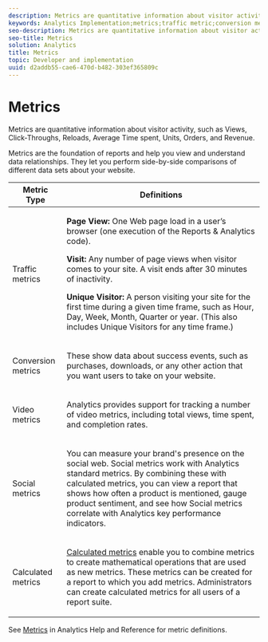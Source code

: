 ```yaml
---
description: Metrics are quantitative information about visitor activity, such as Views, Click-Throughs, Reloads, Average Time spent, Units, Orders, and Revenue.
keywords: Analytics Implementation;metrics;traffic metric;conversion metric;video metric;social metric;calculated metric;page view;visit;unique visitor
seo-description: Metrics are quantitative information about visitor activity, such as Views, Click-Throughs, Reloads, Average Time spent, Units, Orders, and Revenue.
seo-title: Metrics
solution: Analytics
title: Metrics
topic: Developer and implementation
uuid: d2addb55-cae6-470d-b482-303ef365809c
---
```


# Metrics

Metrics are quantitative information about visitor activity, such as Views, Click-Throughs, Reloads, Average Time spent, Units, Orders, and Revenue.

Metrics are the foundation of reports and help you view and understand data relationships. They let you perform side-by-side comparisons of different data sets about your website. 

<table id="table_2FA18126829241DE897CFCE9BAE9F4AD"> 
 <thead> 
  <tr> 
   <th colname="col1" class="entry"> Metric Type </th> 
   <th colname="col2" class="entry"> Definitions </th> 
  </tr> 
 </thead>
 <tbody> 
  <tr> 
   <td colname="col1"> <p>Traffic metrics </p> </td> 
   <td colname="col2"> <p> <b>Page View:</b> One Web page load in a user’s browser (one execution of the Reports &amp; Analytics code). </p> <p> <b>Visit:</b> Any number of page views when visitor comes to your site. A visit ends after 30 minutes of inactivity. </p> <p> <b>Unique Visitor:</b> A person visiting your site for the first time during a given time frame, such as Hour, Day, Week, Month, Quarter or year. (This also includes Unique Visitors for any time frame.) </p> </td> 
  </tr> 
  <tr> 
   <td colname="col1"> <p>Conversion metrics </p> </td> 
   <td colname="col2"> <p> These show data about success events, such as purchases, downloads, or any other action that you want users to take on your website. </p> </td> 
  </tr> 
  <tr> 
   <td colname="col1"> <p>Video metrics </p> </td> 
   <td colname="col2"> <p>Analytics provides support for tracking a number of video metrics, including total views, time spent, and completion rates. </p> </td> 
  </tr> 
  <tr> 
   <td colname="col1"> <p>Social metrics </p> </td> 
   <td colname="col2"> <p> You can measure your brand's presence on the social web. Social metrics work with Analytics standard metrics. By combining these with calculated metrics, you can view a report that shows how often a product is mentioned, gauge product sentiment, and see how Social metrics correlate with Analytics key performance indicators. </p> </td> 
  </tr> 
  <tr> 
   <td colname="col1"> <p>Calculated metrics </p> </td> 
   <td colname="col2"> <p><a href="https://marketing.adobe.com/resources/help/en_US/reference/calculated_metric.html" format="html" scope="external"> Calculated metrics</a> enable you to combine metrics to create mathematical operations that are used as new metrics. These metrics can be created for a report to which you add metrics. Administrators can create calculated metrics for all users of a report suite. </p> </td> 
  </tr> 
 </tbody> 
</table>

See [Metrics](https://marketing.adobe.com/resources/help/en_US/reference/metrics.html) in Analytics Help and Reference for metric definitions. 
